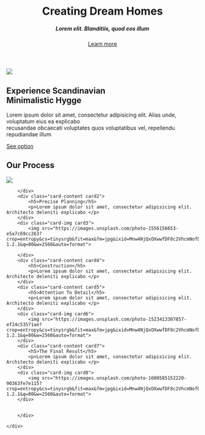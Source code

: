 <!DOCTYPE html>
<html lang="en">
<head>
    <meta charset="UTF-8">
    <meta http-equiv="X-UA-Compatible" content="IE=edge">
    <meta name="viewport" content="width=device-width, initial-scale=1.0">
    <link href="style.css" rel="stylesheet">
    <link href='https://fonts.googleapis.com/css?family=Lato' rel='stylesheet'>
    <title>Document</title>
</head>
<body>
  <header>
      <div class="header-content">
      <h1 class="title">Creating Dream Homes</h1>
      <h5>Lorem  elit. Blanditiis, quod eos illum</h5>
      <a href="#" class="more">Learn more</a>
    </div>
  </header>  
  <section class="section-experience">
<img class="section-experience-img" src="https://images.unsplash.com/photo-1605774337664-7a846e9cdf17?crop=entropy&cs=tinysrgb&fit=max&fm=jpg&ixid=Mnw4NjQxOXwwfDF8c2VhcmNofDU3fHxzY2FuZGluYXZpYW4lMjBpbnRlcmlvciUyMGRlc2lnbnx8MHx8fHwxNjIzMzA5OTY3&ixlib=rb-1.2.1&q=80&w=2560&auto=format">
<div class="section-experience-content">
    <h2>Experience Scandinavian<br> Minimalistic Hygge</h2>
    <p>Lorem ipsum dolor sit amet, consectetur adipisicing elit. Alias unde, voluptatum eius ea explicabo<br> recusandae obcaecati voluptates quos voluptatibus vel, repellendu repudiandae illum </p>
    <a href="#">See option</a>
</div>
  </section>
  <section>
      <div class="title">
      <h2 >Our Process</h2>
    </div>
    <div class="container">
        <div class="card-img card1">
            <img src="https://images.unsplash.com/photo-1503387762-592deb58ef4e?crop=entropy&cs=tinysrgb&fit=max&fm=jpg&ixid=Mnw4NjQxOXwwfDF8c2VhcmNofDF8fGJsdWVwcmludCUyMGNvbnN0cnVjdGlvbnx8MHx8fHwxNjIzMzExMTMx&ixlib=rb-1.2.1&q=80&w=2560&auto=format">

        </div>
        <div class="card-content card2">
            <h5>Precise Planning</h5>
            <p>Lorem ipsum dolor sit amet, consectetur adipisicing elit. Architecto deleniti explicabo </p>
        </div>
        <div class="card-img card3">
            <img src="https://images.unsplash.com/photo-1556156653-e5a7c69cc263?crop=entropy&cs=tinysrgb&fit=max&fm=jpg&ixid=Mnw4NjQxOXwwfDF8c2VhcmNofDI1N3x8Y29uc3RydWN0aW9uJTIwaG9tZXx8MHx8fHwxNjIzMzEyMjQw&ixlib=rb-1.2.1&q=80&w=2560&auto=format">

        </div>
        <div class="card-content card4">
            <h5>Construction</h5>
            <p>Lorem ipsum dolor sit amet, consectetur adipisicing elit. Architecto deleniti explicabo </p>
        </div>
        <div class="card-content card5">
            <h5>Attention To Detail</h5>
            <p>Lorem ipsum dolor sit amet, consectetur adipisicing elit. Architecto deleniti explicabo </p>
        </div>
        <div class="card-img card6">
            <img src="https://images.unsplash.com/photo-1523413307857-ef24c53571ae?crop=entropy&cs=tinysrgb&fit=max&fm=jpg&ixid=Mnw4NjQxOXwwfDF8c2VhcmNofDEzNXx8Y29uc3RydWN0aW9uJTIwaG9tZXx8MHx8fHwxNjIzMzEyMTM0&ixlib=rb-1.2.1&q=80&w=2560&auto=format">
        </div>
        <div class="card-content card7">
            <h5>The Final Result</h5>
            <p>Lorem ipsum dolor sit amet, consectetur adipisicing elit. Architecto deleniti explicabo </p>
        </div>
        <div class="card-img card8">
            <img src="https://images.unsplash.com/photo-1600585152220-90363fe7e115?crop=entropy&cs=tinysrgb&fit=max&fm=jpg&ixid=Mnw4NjQxOXwwfDF8c2VhcmNofDN8fGtpdGNoZW58fDB8fHx8MTYyMzMxMjM5OQ&ixlib=rb-1.2.1&q=80&w=2560&auto=format">
        </div>


        </div>
        
    </div>
  </section>
</body>
</html>
